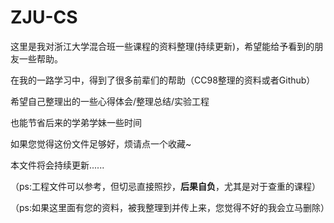 # ZJU-CS
这里是我对浙江大学混合班一些课程的资料整理(持续更新)，希望能给予看到的朋友一些帮助。

在我的一路学习中，得到了很多前辈们的帮助（CC98整理的资料或者Github）

希望自己整理出的一些心得体会/整理总结/实验工程

也能节省后来的学弟学妹一些时间

如果您觉得这份文件足够好，烦请点一个收藏~

本文件将会持续更新......

（ps:工程文件可以参考，但切忌直接照抄，**后果自负**，尤其是对于查重的课程）

（ps:如果这里面有您的资料，被我整理到并传上来，您觉得不好的我会立马删除）

